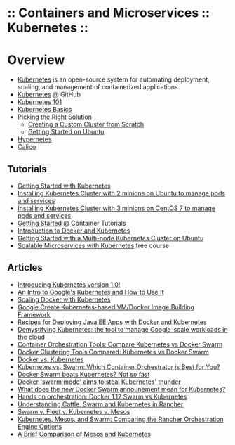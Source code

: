 ﻿:: Containers and Microservices :: Kubernetes ::
================================================

# Overview

- [Kubernetes](http://kubernetes.io/) is an open-source system for automating deployment, scaling, and management of containerized applications.
- [Kubernetes](https://github.com/kubernetes/kubernetes) @ GitHub
- [Kubernetes 101](http://kubernetes.io/docs/user-guide/walkthrough/)
- [Kubernetes Basics](http://kubernetes.io/docs/tutorials/kubernetes-basics/)
- [Picking the Right Solution](http://kubernetes.io/docs/getting-started-guides/)
    - [Creating a Custom Cluster from Scratch](http://kubernetes.io/docs/getting-started-guides/scratch/)
    - [Getting Started on Ubuntu](http://kubernetes.io/docs/getting-started-guides/ubuntu/)
- [Hypernetes](https://github.com/hyperhq/hypernetes)
- [Calico](https://www.projectcalico.org/)

## Tutorials

- [Getting Started with Kubernetes](https://blog.codeship.com/getting-started-with-kubernetes/)
- [Installing Kubernetes Cluster with 2 minions on Ubuntu to manage pods and services](https://railskey.wordpress.com/2016/05/28/installing-kubernetes-cluster-with-2-minions-on-ubuntu-to-manage-pods-and-services/)
- [Installing Kubernetes Cluster with 3 minions on CentOS 7 to manage pods and services](http://severalnines.com/blog/installing-kubernetes-cluster-minions-centos7-manage-pods-services)
- [Getting Started](http://containertutorials.com/get_started_kubernetes/index.html) @ Container Tutorials
- [Introduction to Docker and Kubernetes](https://code.tutsplus.com/articles/introduction-to-docker-and-kubernetes--cms-25406)
- [Getting Started with a Multi-node Kubernetes Cluster on Ubuntu](https://devops.profitbricks.com/tutorials/getting-started-with-a-multi-node-kubernetes-cluster-on-ubuntu/)
- [Scalable Microservices with Kubernetes](https://www.udacity.com/course/scalable-microservices-with-kubernetes--ud615) free course

## Articles

- [Introducing Kubernetes version 1.0!](https://insights.ubuntu.com/2015/07/21/introducing-kubernetes-version-1-0/)
- [An Intro to Google's Kubernetes and How to Use It](https://www.ctl.io/developers/blog/post/what-is-kubernetes-and-how-to-use-it/)
- [Scaling Docker with Kubernetes](https://www.infoq.com/articles/scaling-docker-with-kubernetes)
- [Google Create Kubernetes-based VM/Docker Image Building Framework](https://www.infoq.com/news/2015/06/gce-image-builder)
- [Recipes for Deploying Java EE Apps with Docker and Kubernetes](https://www.infoq.com/news/2015/03/gupta-javaee-docker-kubernetes)
- [Demystifying Kubernetes: the tool to manage Google-scale workloads in the cloud](http://www.computerweekly.com/feature/Demystifying-Kubernetes-the-tool-to-manage-Google-scale-workloads-in-the-cloud)
- [Container Orchestration Tools: Compare Kubernetes vs Docker Swarm](https://platform9.com/blog/compare-kubernetes-vs-docker-swarm/)
- [Docker Clustering Tools Compared: Kubernetes vs Docker Swarm](https://technologyconversations.com/2015/11/04/docker-clustering-tools-compared-kubernetes-vs-docker-swarm/)
- [Docker vs. Kubernetes](http://www.zymr.com/docker-vs-kubernetes/)
- [Kubernetes vs. Swarm: Which Container Orchestrator is Best for You?](http://containerjournal.com/2016/04/07/kubernetes-vs-swarm-container-orchestrator-best/)
- [Docker Swarm beats Kubernetes? Not so fast](http://www.infoworld.com/article/3042573/application-virtualization/docker-swarm-beats-kubernetes-not-so-fast.html)
- [Docker 'swarm mode' aims to steal Kubernetes' thunder](http://www.infoworld.com/article/3086064/application-virtualization/docker-swarm-mode-is-out-to-steal-kubernetes-thunder.html)
- [What does the new Docker Swarm announement mean for Kubernetes?](http://preilly.me/2016/07/17/what-does-the-new-docker-swarm-announement-mean-for-kubernetes/)
- [Hands on orchestration: Docker 1.12 Swarm vs Kubernetes](https://torusware.com/blog/2016/09/hands-on-orchestration-docker-1-12-swarm-vs-kubernetes/)
- [Understanding Cattle, Swarm and Kubernetes in Rancher](http://rancher.com/cattle-swarm-kubernetes-side-side/)
- [Swarm v. Fleet v. Kubernetes v. Mesos](https://www.oreilly.com/ideas/swarm-v-fleet-v-kubernetes-v-mesos)
- [Kubernetes, Mesos, and Swarm: Comparing the Rancher Orchestration Engine Options](http://rancher.com/comparing-rancher-orchestration-engine-options/)
- [A Brief Comparison of Mesos and Kubernetes](http://thenewstack.io/a-brief-comparison-of-mesos-and-kubernetes/)
